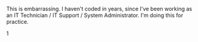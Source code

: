 This is embarrassing. I haven't coded in years, since I've been working as an IT Technician / IT Support / System Administrator. I'm doing this for practice.

1
